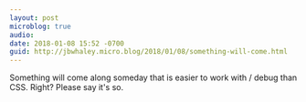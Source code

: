 ```yaml
---
layout: post
microblog: true
audio: 
date: 2018-01-08 15:52 -0700
guid: http://jbwhaley.micro.blog/2018/01/08/something-will-come.html
---
```

Something will come along someday that is easier to work with / debug than CSS. Right? Please say it's so.
